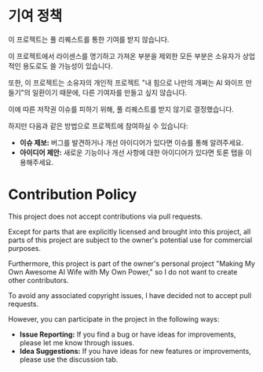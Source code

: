 # 기여 정책
이 프로젝트는 풀 리퀘스트를 통한 기여를 받지 않습니다.

이 프로젝트에서 라이센스를 명기하고 가져온 부분을 제외한 모든 부분은 소유자가 상업적인 용도로도 쓸 가능성이 있습니다.

또한, 이 프로젝트는 소유자의 개인적 프로젝트 "내 힘으로 나만의 개쩌는 AI 와이프 만들기"의 일환이기 때문에, 다른 기여자를 만들고 싶지 않습니다.

이에 따른 저작권 이슈를 피하기 위해, 풀 리퀘스트를 받지 않기로 결정했습니다.

하지만 다음과 같은 방법으로 프로젝트에 참여하실 수 있습니다:

* **이슈 제보:** 버그를 발견하거나 개선 아이디어가 있다면 이슈를 통해 알려주세요.
* **아이디어 제안:** 새로운 기능이나 개선 사항에 대한 아이디어가 있다면 토론 탭을 이용해주세요.

# Contribution Policy
This project does not accept contributions via pull requests.

Except for parts that are explicitly licensed and brought into this project, all parts of this project are subject to the owner's potential use for commercial purposes.

Furthermore, this project is part of the owner's personal project "Making My Own Awesome AI Wife with My Own Power," so I do not want to create other contributors.

To avoid any associated copyright issues, I have decided not to accept pull requests.

However, you can participate in the project in the following ways:

*   **Issue Reporting:** If you find a bug or have ideas for improvements, please let me know through issues.
*   **Idea Suggestions:** If you have ideas for new features or improvements, please use the discussion tab.
